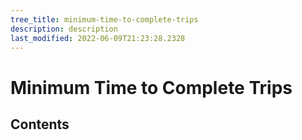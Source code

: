 ```yaml
---
tree_title: minimum-time-to-complete-trips
description: description
last_modified: 2022-06-09T21:23:28.2328
---
```


# Minimum Time to Complete Trips

## Contents
